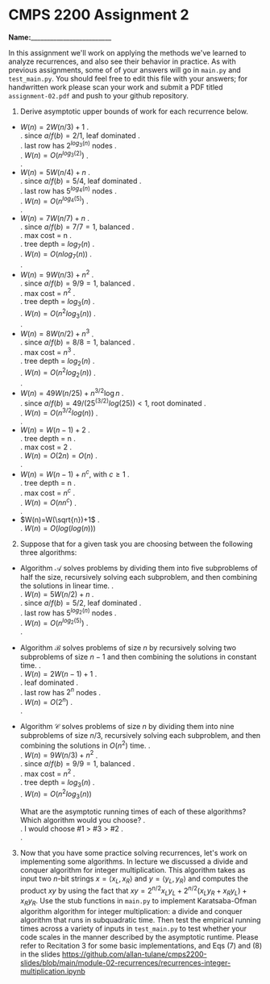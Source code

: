 # CMPS 2200 Assignment 2

**Name:**_________________________

In this assignment we'll work on applying the methods we've learned to analyze recurrences, and also see their behavior
in practice. As with previous
assignments, some of of your answers will go in `main.py` and `test_main.py`. You
should feel free to edit this file with your answers; for handwritten
work please scan your work and submit a PDF titled `assignment-02.pdf`
and push to your github repository.


1. Derive asymptotic upper bounds of work for each recurrence below.
  * $W(n)=2W(n/3)+1$
.  
.  since $a/f(b)=2/1$, leaf dominated
.  
.  last row has $2^{log_3(n)}$ nodes
.  
.  $W(n)=O(n^{log_3(2)})$
.  
.  
  * $W(n)=5W(n/4)+n$
.  
.  since $a/f(b)=5/4$, leaf dominated
.  
.  last row has $5^{log_4(n)}$ nodes
.  
.  $W(n)=O(n^{log_4(5)})$
.  
.  
  * $W(n)=7W(n/7)+n$
.  
.  since $a/f(b)=7/7=1$, balanced
.  
.  max cost = n
.  
.  tree depth = $log_7(n)$
.  
.  $W(n)=O(nlog_7(n))$
.  
.  
  * $W(n)=9W(n/3)+n^2$
.  
.  since $a/f(b)=9/9=1$, balanced
.  
.  max cost = $n^2$
.  
.  tree depth = $log_3(n)$
.  
.  $W(n)=O(n^2log_3(n))$
.  
.  
  * $W(n)=8W(n/2)+n^3$
.  
.  since $a/f(b)=8/8=1$, balanced
.  
.  max cost = $n^3$
.  
.  tree depth = $log_2(n)$
.  
.  $W(n)=O(n^2log_2(n))$
.  
.  
  * $W(n)=49W(n/25)+n^{3/2}\log n$
.  
.  since $a/f(b)=49/(25^(3/2)log(25))<1$, root dominated
.  
.  $W(n)=O(n^{3/2}log(n))$
.  
.  
  * $W(n)=W(n-1)+2$
.  
.  tree depth = n
.  
.  max cost = 2
.  
.  $W(n)=O(2n)=O(n)$
.  
.  
  * $W(n)= W(n-1)+n^c$, with $c\geq 1$
.  
.  tree depth = n
.  
.  max cost = $n^c$
.  
.  $W(n)=O(nn^c)$
.  
.  
  * $W(n)=W(\sqrt{n})+1$
.  
.  $W(n)=O(log(log(n)))$


2. Suppose that for a given task you are choosing between the following three algorithms:

  * Algorithm $\mathcal{A}$ solves problems by dividing them into
      five subproblems of half the size, recursively solving each
      subproblem, and then combining the solutions in linear time.
      .  
      .  $W(n)=5W(n/2)+n$
      .  
      .  since $a/f(b)=5/2$, leaf dominated
      .  
      .  last row has $5^{log_2(n)}$ nodes
      .  
      .  $W(n)=O(n^{log_2(5)})$
      .  
      .  
    
  * Algorithm $\mathcal{B}$ solves problems of size $n$ by
      recursively solving two subproblems of size $n-1$ and then
      combining the solutions in constant time.
      .  
      .  $W(n)=2W(n-1)+1$
      .  
      .  leaf dominated
      .  
      .  last row has $2^n$ nodes
      .  
      .  $W(n)=O(2^n)$
      .  
      .  
    
  * Algorithm $\mathcal{C}$ solves problems of size $n$ by dividing
      them into nine subproblems of size $n/3$, recursively solving
      each subproblem, and then combining the solutions in $O(n^2)$
      time.
      .  
      .  $W(n)=9W(n/3)+n^2$
      .  
      .  since $a/f(b)=9/9=1$, balanced
      .  
      .  max cost = $n^2$
      .  
      .  tree depth = $log_3(n)$
      .  
      .  $W(n)=O(n^2log_3(n))$

    What are the asymptotic running times of each of these algorithms?
    Which algorithm would you choose?
    .  
    .  I would choose #1 > #3 > #2
    .  
    .  


3. Now that you have some practice solving recurrences, let's work on
  implementing some algorithms. In lecture we discussed a divide and
  conquer algorithm for integer multiplication. This algorithm takes
  as input two $n$-bit strings $x = \langle x_L, x_R\rangle$ and
  $y=\langle y_L, y_R\rangle$ and computes the product $xy$ by using
  the fact that $xy = 2^{n/2}x_Ly_L + 2^{n/2}(x_Ly_R+x_Ry_L) +
  x_Ry_R.$ Use the
  stub functions in `main.py` to implement Karatsaba-Ofman algorithm algorithm for integer
  multiplication: a divide and conquer algorithm that runs in
  subquadratic time. Then test the empirical running times across a
  variety of inputs in `test_main.py` to test whether your code scales in the manner
  described by the asymptotic runtime. Please refer to Recitation 3 for some basic implementations, and Eqs (7) and (8) in the slides https://github.com/allan-tulane/cmps2200-slides/blob/main/module-02-recurrences/recurrences-integer-multiplication.ipynb
 
 


